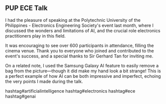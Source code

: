 ## PUP ECE Talk

I had the pleasure of speaking at the Polytechnic University of the Philippines - Electronics Engineering Society's event last month, where I discussed the wonders and limitations of AI, and the crucial role electronics practitioners play in this field.

It was encouraging to see over 600 participants in attendance, filling the cinema venue. Thank you to everyone who joined and contributed to the event's success, and a special thanks to Sir Gerhard Tan for inviting me.

On a related note, I used the Samsung Galaxy AI feature to easily remove a bag from the picture—though it did make my hand look a bit strange! This is a perfect example of how AI can be both impressive and imperfect, echoing the very points I made during the talk.

hashtag#artificialintelligence hashtag#electronics hashtag#ece hashtag#genai

